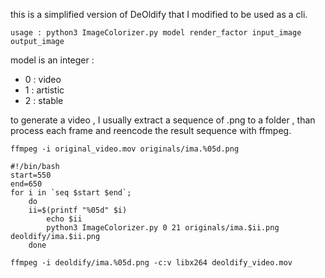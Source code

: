 this is a simplified version of DeOldify that I modified to be used as a cli.

```console
usage : python3 ImageColorizer.py model render_factor input_image output_image
```

model is an integer :
* 0 : video
* 1 : artistic
* 2 : stable

to generate a video , I usually extract a sequence of .png to a folder , than process each frame and reencode the result sequence with ffmpeg.

```console
ffmpeg -i original_video.mov originals/ima.%05d.png
```

```console
#!/bin/bash
start=550
end=650
for i in `seq $start $end`;
    do
    ii=$(printf "%05d" $i)
        echo $ii
        python3 ImageColorizer.py 0 21 originals/ima.$ii.png deoldify/ima.$ii.png
    done 
```

```console
ffmpeg -i deoldify/ima.%05d.png -c:v libx264 deoldify_video.mov
```

